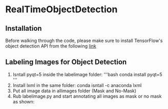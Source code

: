 # RealTimeObjectDetection
## Installation
Before walking through the code, please make sure to install TensorFlow's object detection API from the following [link](https://tensorflow-object-detection-api-tutorial.readthedocs.io/en/latest/install.html)

## Labeling Images for Object Detection
1. Isntall pyqt=5 inside the labelimage folder:
'''bash
conda install pyqt=5
'''
2. Install lxml in the same folder: conda isntall -c anaconda lxml
3. Put all image data in allimages folder (Mask and No-Mask)
4. Rub labelimage.py and start annotating all images as mask or no mask as shown:
